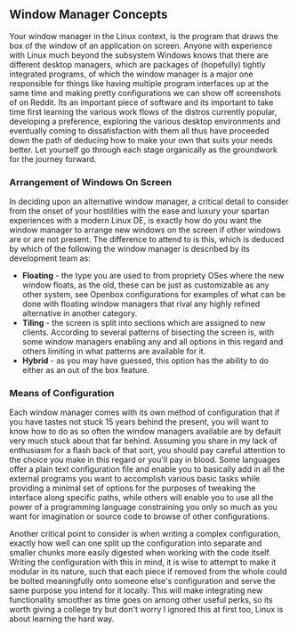 ## Window Manager Concepts

Your window manager in the Linux context, is the program that draws the box of the window of an application on screen. Anyone with experience with Linux much beyond the subsystem Windows knows that there are different desktop managers, which are packages of (hopefully) tightly integrated programs, of which the window manager is a major one responsible for things like having multiple program interfaces up at the same time and making pretty configurations we can show off screenshots of on Reddit. Its an important piece of software and its important to take time first learning the various work flows of the distros currently popular, developing a preference, exploring the various desktop environments and eventually coming to dissatisfaction with them all thus have proceeded down the path of deducing how to make your own that suits your needs better. Let yourself go through each stage organically as the groundwork for the journey forward. 

### Arrangement of Windows On Screen
In deciding upon an alternative window manager, a critical detail to consider from the onset of your hostilities with the ease and luxury your spartan experiences with a modern Linux DE, is exactly how do you want the window manager to arrange new windows on the screen if other windows are or are not present. The difference to attend to is this, which is deduced by which of the following the window manager is described by its development team as:
- **Floating** - the type you are used to from propriety OSes where the new window floats, as the old, these can be just as customizable as any other system, see Openbox configurations for examples of what can be done with floating window managers that rival any highly refined alternative in another category. 
- **Tiling** - the screen is split into sections which are assigned to new clients. According to several patterns of bisecting the screen is, with some window managers enabling any and all options in this regard and others limiting in what patterns are available for it.
- **Hybrid** - as you may have guessed, this option has the ability to do either as an out of the box feature. 

### Means of Configuration
 Each window manager comes with its own method of configuration that if you have tastes not stuck 15 years behind the present, you will want to know how to do as so often the window managers available are by default very much stuck about that far behind. Assuming you share in my lack of enthusiasm for a flash back of that sort, you should pay careful attention to the choice you make in this regard or you'll pay in blood. Some languages offer a plain text configuration file and enable you to basically add in all the external programs you want to accomplish various basic tasks while providing a minimal set of options for the purposes of tweaking the interface along specific paths, while others will enable you to use all the power of a programming language constraining you only so much as you want for imagination or source code to browse of other configurations. 

 Another critical point to consider is when writing a complex configuration, exactly how well can one split up the configuration into separate and smaller chunks more easily digested when working with the code itself. Writing the configuration with this in mind, it is wise to attempt to make it modular in its nature, such that each piece if removed from the whole could be bolted meaningfully onto someone else's configuration and serve the same purpose you intend for it locally. This will make integrating new functionality smoother as time goes on among other useful perks, so its worth giving a college try but don't worry I ignored this at first too, Linux is about learning the hard way. 
 